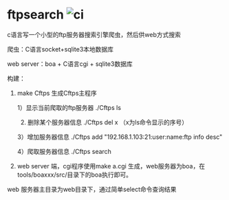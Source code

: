 ftpsearch  ![ci](https://travis-ci.com/kikilizhm/ftpsearch.svg?branch=master "CI")  
=========

c语言写一个小型的ftp服务器搜索引擎爬虫，然后供web方式搜索

爬虫：C语言socket+sqlite3本地数据库

web server：boa + C语言cgi + sqlite3数据库

构建：

1. make Cftps 生成Cftps主程序

   1）显示当前爬取的ftp服务器  ./Cftps ls
   
   2) 删除某个服务器信息   ./Cftps del x （x为ls命令显示的序号）
   
   3）增加服务器信息       ./Cftps add "192.168.1.103:21:user:name:ftp info desc" 
   
   4）爬取服务器信息       ./Cftps search
   
2. web server 端，cgi程序使用make a.cgi 生成，web服务器为boa，在tools/boaxxx/src/目录下的boa执行即可。

web 服务器主目录为web目录下，通过简单select命令查询结果
